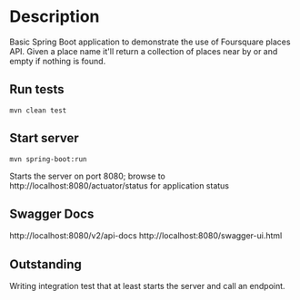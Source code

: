 # Description
Basic Spring Boot application to demonstrate the use of Foursquare places API. Given a place name it'll return
a collection of places near by or and empty if nothing is found.


## Run tests
```
mvn clean test
```

## Start server

```
mvn spring-boot:run
```

Starts the server on port 8080; browse to http://localhost:8080/actuator/status for application status

## Swagger Docs
http://localhost:8080/v2/api-docs
http://localhost:8080/swagger-ui.html

## Outstanding
Writing integration test that at least starts the server and call an endpoint.
